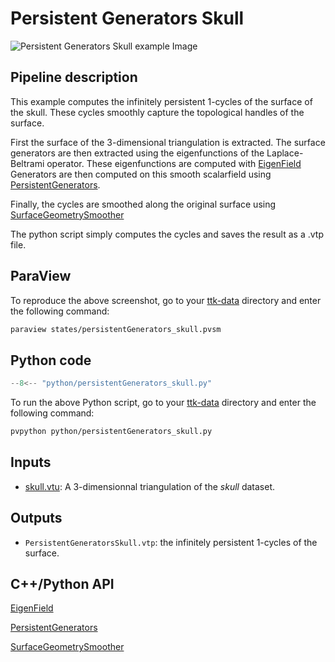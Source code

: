 # Persistent Generators Skull

![Persistent Generators Skull example Image](https://topology-tool-kit.github.io/img/gallery/persistentGenerators_skull.jpg)

## Pipeline description
This example computes the infinitely persistent 1-cycles of the surface of the skull.
These cycles smoothly capture the topological handles of the surface.

First the surface of the 3-dimensional triangulation is extracted.
The surface generators are then extracted using the eigenfunctions of the Laplace-Beltrami operator. These eigenfunctions are computed with [EigenField](https://topology-tool-kit.github.io/doc/html/classttkEigenField.html)
Generators are then computed on this smooth scalarfield using [PersistentGenerators](https://topology-tool-kit.github.io/doc/html/classttkPersistentGenerators.html).

Finally, the cycles are smoothed along the original surface using [SurfaceGeometrySmoother](https://topology-tool-kit.github.io/doc/html/classttkSurfaceGeometrySmoother.html)

The python script simply computes the cycles and saves the result as a .vtp file.

## ParaView
To reproduce the above screenshot, go to your [ttk-data](https://github.com/topology-tool-kit/ttk-data) directory and enter the following command:
``` bash
paraview states/persistentGenerators_skull.pvsm
```

## Python code

``` python  linenums="1"
--8<-- "python/persistentGenerators_skull.py"
```

To run the above Python script, go to your [ttk-data](https://github.com/topology-tool-kit/ttk-data) directory and enter the following command:
``` bash
pvpython python/persistentGenerators_skull.py
```


## Inputs
- [skull.vtu](https://github.com/topology-tool-kit/ttk-data/raw/dev/skull.vtu): A 3-dimensionnal triangulation of the *skull* dataset.

## Outputs
-  `PersistentGeneratorsSkull.vtp`: the infinitely persistent 1-cycles of the surface.


## C++/Python API

[EigenField](https://topology-tool-kit.github.io/doc/html/classttkEigenField.html)

[PersistentGenerators](https://topology-tool-kit.github.io/doc/html/classttkPersistentGenerators.html)

[SurfaceGeometrySmoother](https://topology-tool-kit.github.io/doc/html/classttkSurfaceGeometrySmoother.html)

